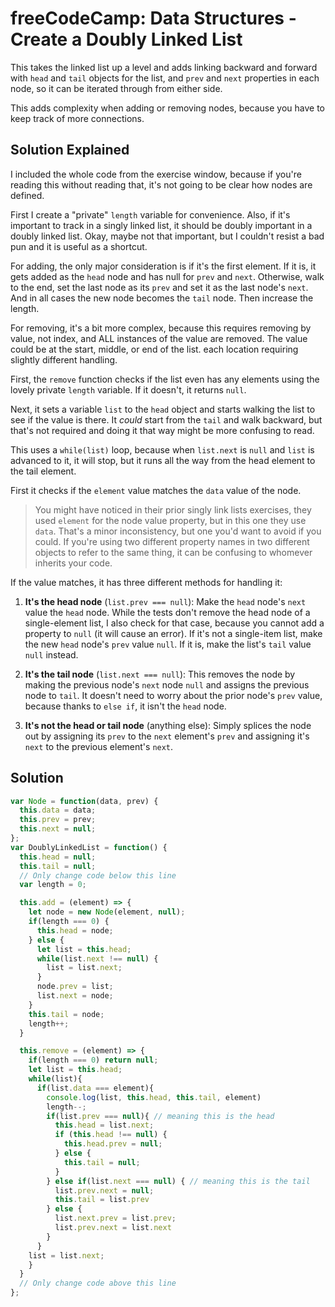 # freeCodeCamp: Data Structures - Create a Doubly Linked List

This takes the linked list up a level and adds linking backward and forward with `head` and `tail` objects for the list, and `prev` and `next` properties in each node, so it can be iterated through from either side.

This adds complexity when adding or removing nodes, because you have to keep track of more connections.

## Solution Explained

I included the whole code from the exercise window, because if you're reading this without reading that, it's not going to be clear how nodes are defined.

First I create a "private" `length` variable for convenience. Also, if it's important to track in a singly linked list, it should be doubly important in a doubly linked list. Okay, maybe not that important, but I couldn't resist a bad pun and it is useful as a shortcut.

For adding, the only major consideration is if it's the first element. If it is, it gets added as the `head` node and has null for `prev` and `next`. Otherwise, walk to the end, set the last node as its `prev` and set it as the last node's `next`. And in all cases the new node becomes the `tail` node. Then increase the length.

For removing, it's a bit more complex, because this requires removing by value, not index, and ALL instances of the value are removed. The value could be at the start, middle, or end of the list. each location requiring slightly different handling.

First, the `remove` function checks if the list even has any elements using the lovely private `length` variable. If it doesn't, it returns `null`.

Next, it sets a variable `list` to the `head` object and starts walking the list to see if the value is there. It *could* start from the `tail` and walk backward, but that's not required and doing it that way might be more confusing to read.

This uses a `while(list)` loop, because when `list.next` is `null` and `list` is advanced to it, it will stop, but it runs all the way from the head element to the tail element.

First it checks if the `element` value matches the `data` value of the node. 

> You might have noticed in their prior singly link lists exercises, they used `element` for the node value property, but in this one they use `data`. That's a minor inconsistency, but one you'd want to avoid if you could. If you're using two different property names in two different objects to refer to the same thing, it can be confusing to whomever inherits your code. 

If the value matches, it has three different methods for handling it:
 1. **It's the head node** (`list.prev === null`): Make the `head` node's `next` value the `head` node. While the tests don't remove the head node of a single-element list, I also check for that case, because you cannot add a property to `null` (it will cause an error). If it's not a single-item list, make the new `head` node's `prev` value `null`. If it is, make the list's `tail` value `null` instead.

 2. **It's the tail node** (`list.next === null`): This removes the node by making the previous node's `next` node `null` and assigns the previous node to `tail`. It doesn't need to worry about the prior node's `prev` value, because thanks to `else if`, it isn't the `head` node.

 3. **It's not the head or tail node** (anything else): Simply splices the node out by assigning its `prev` to the `next` element's `prev` and assigning it's `next` to the previous element's `next`.

## Solution
```javascript
var Node = function(data, prev) {
  this.data = data;
  this.prev = prev;
  this.next = null;
};
var DoublyLinkedList = function() {
  this.head = null;
  this.tail = null;
  // Only change code below this line
  var length = 0;

  this.add = (element) => {
    let node = new Node(element, null);
    if(length === 0) {
      this.head = node;
    } else {
      let list = this.head;
      while(list.next !== null) {
        list = list.next;
      }
      node.prev = list;
      list.next = node;
    }
    this.tail = node;
    length++;
  }

  this.remove = (element) => {
    if(length === 0) return null;
    let list = this.head;
    while(list){
      if(list.data === element){
        console.log(list, this.head, this.tail, element)
        length--;
        if(list.prev === null){ // meaning this is the head
          this.head = list.next;
          if (this.head !== null) {
            this.head.prev = null;
          } else {
            this.tail = null;
          }
        } else if(list.next === null) { // meaning this is the tail 
          list.prev.next = null;
          this.tail = list.prev
        } else {
          list.next.prev = list.prev;
          list.prev.next = list.next
        }
      }
    list = list.next;
    }
  }
  // Only change code above this line
};
```
